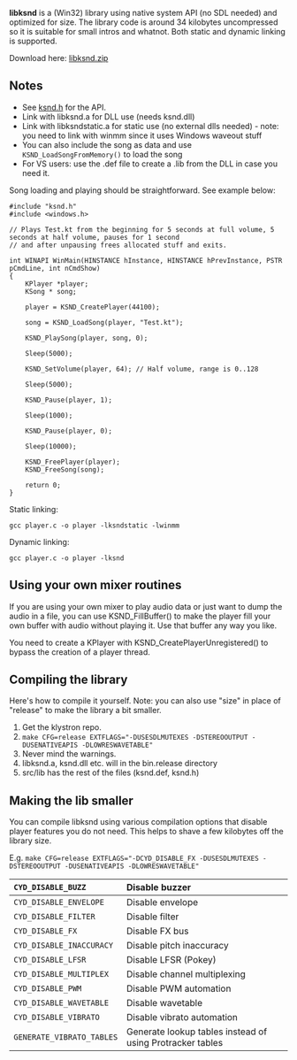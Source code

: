 **libksnd** is a (Win32) library using native system API (no SDL needed) and optimized for size. The library code is around 34 kilobytes uncompressed so it is suitable for small intros and whatnot. Both static and dynamic linking is supported.

Download here: [libksnd.zip](https://dl.dropboxusercontent.com/u/1190319/libksnd.zip)

## Notes ##

  * See [ksnd.h](http://code.google.com/p/klystron/source/browse/trunk/src/lib/ksnd.h) for the API.
  * Link with libksnd.a for DLL use (needs ksnd.dll)
  * Link with libksndstatic.a for static use (no external dlls needed) - note: you need to link with winmm since it uses Windows waveout stuff
  * You can also include the song as data and use `KSND_LoadSongFromMemory()` to load the song
  * For VS users: use the .def file to create a .lib from the DLL in case you need it.

Song loading and playing should be straightforward. See example below:

```
#include "ksnd.h"
#include <windows.h>

// Plays Test.kt from the beginning for 5 seconds at full volume, 5 seconds at half volume, pauses for 1 second
// and after unpausing frees allocated stuff and exits.

int WINAPI WinMain(HINSTANCE hInstance, HINSTANCE hPrevInstance, PSTR pCmdLine, int nCmdShow)
{
	KPlayer *player;
	KSong * song;
	
	player = KSND_CreatePlayer(44100);
	
	song = KSND_LoadSong(player, "Test.kt");
	
	KSND_PlaySong(player, song, 0);
	
	Sleep(5000);

	KSND_SetVolume(player, 64); // Half volume, range is 0..128

	Sleep(5000);
	
	KSND_Pause(player, 1);
	
	Sleep(1000);
	
	KSND_Pause(player, 0);
	
	Sleep(10000);
		
	KSND_FreePlayer(player);
	KSND_FreeSong(song);
		
	return 0;
}
```

Static linking:

```
gcc player.c -o player -lksndstatic -lwinmm
```

Dynamic linking:

```
gcc player.c -o player -lksnd 
```

## Using your own mixer routines ##

If you are using your own mixer to play audio data or just want to dump the audio in a file, you can use KSND\_FillBuffer() to make the player fill your own buffer with audio without playing it. Use that buffer any way you like.

You need to create a KPlayer with KSND\_CreatePlayerUnregistered() to bypass the creation of a player thread.

## Compiling the library ##

Here's how to compile it yourself. Note: you can also use "size" in place of "release" to make the library a bit smaller.

  1. Get the klystron repo.
  1. `make CFG=release EXTFLAGS="-DUSESDLMUTEXES -DSTEREOOUTPUT -DUSENATIVEAPIS -DLOWRESWAVETABLE"`
  1. Never mind the warnings.
  1. libksnd.a, ksnd.dll etc. will in the bin.release directory
  1. src/lib has the rest of the files (ksnd.def, ksnd.h)

## Making the lib smaller ##

You can compile libksnd using various compilation options that disable player features you do not need. This helps to shave a few kilobytes off the library size.

E.g. `make CFG=release EXTFLAGS="-DCYD_DISABLE_FX -DUSESDLMUTEXES -DSTEREOOUTPUT -DUSENATIVEAPIS -DLOWRESWAVETABLE"`

| `CYD_DISABLE_BUZZ` | Disable buzzer |
|:-------------------|:---------------|
| `CYD_DISABLE_ENVELOPE` | Disable envelope |
| `CYD_DISABLE_FILTER` | Disable filter |
| `CYD_DISABLE_FX` | Disable FX bus |
| `CYD_DISABLE_INACCURACY` | Disable pitch inaccuracy |
| `CYD_DISABLE_LFSR` | Disable LFSR (Pokey) |
| `CYD_DISABLE_MULTIPLEX` | Disable channel multiplexing |
| `CYD_DISABLE_PWM` | Disable PWM automation |
| `CYD_DISABLE_WAVETABLE` | Disable wavetable |
| `CYD_DISABLE_VIBRATO` | Disable vibrato automation |
| `GENERATE_VIBRATO_TABLES` | Generate lookup tables instead of using Protracker tables |